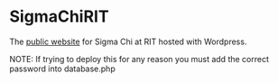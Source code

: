 # SigmaChiRIT
The [public website](https://sigmachirit.com) for Sigma Chi at RIT hosted with Wordpress.

NOTE: If trying to deploy this for any reason you must add the correct password into database.php
